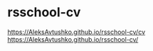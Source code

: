 # rsschool-cv

https://AleksAvtushko.github.io/rsschool-cv/cv
https://AleksAvtushko.github.io/rsschool-cv/